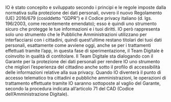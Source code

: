 IO è stato concepito e sviluppato secondo i principi e le regole imposte dalla normativa sulla protezione dei dati personali, ovvero il nuovo Regolamento (UE) 2016/679 (cosiddetto “GDPR”) e il Codice privacy italiano (d. lgs. 196/2003, come recentemente emendato); esso è quindi uno strumento sicuro che protegge le tue informazioni e i tuoi diritti. IO però rappresenta solo uno strumento che le Pubbliche Amministrazioni utilizzano per interfacciarsi con i cittadini, quindi quest’ultime restano titolari dei tuoi dati personali, esattamente come avviene oggi, anche se per i trattamenti effettuati tramite l’app, in questa fase di sperimentazione, il Team Digitale è coinvolto in qualità di contitolare. Il Team Digitale sta dialogando con il Garante per la protezione dei dati personali per rendere IO uno strumento che migliori l’esperienza del cittadino anche sotto il profilo di accessibilità delle informazioni relative alla sua privacy. Quando IO diventerà il punto di accesso telematico tra cittadini e pubbliche amministrazioni, le operazioni di trattamento effettuate tramite IO saranno sottoposte al vaglio del Garante, secondo la procedura indicata all’articolo 71 del CAD (Codice dell’Amministrazione Digitale).